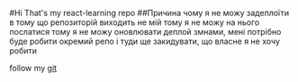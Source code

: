 #Hi That's my react-learning repo
##Причина чому я не можу задеплоїти в тому що репозиторій виходить не мій тому я не можу на нього послатися тому я не можу оновлювати деплой змнами, мені потрібно буде робити окремий репо і туди ще закидувати, що власне я не хочу робити

follow my [git](https://github.com/jadatix)